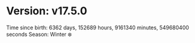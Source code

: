 # Version: v17.5.0
Time since birth: 6362 days, 152689 hours, 9161340 minutes, 549680400 seconds
Season: Winter ❄️
